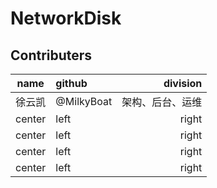 # NetworkDisk
 
## Contributers
| name | github | division |
|:----:|:----|----:|
| 徐云凯 | @MilkyBoat | 架构、后台、运维 |
|center|left|right|
|center|left|right|
|center|left|right|
|center|left|right|
